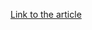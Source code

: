 [Link to the article](https://trendmicro.com/en_us/research/21/g/updated-xcsset-malware-targets-telegram--other-apps.html)
